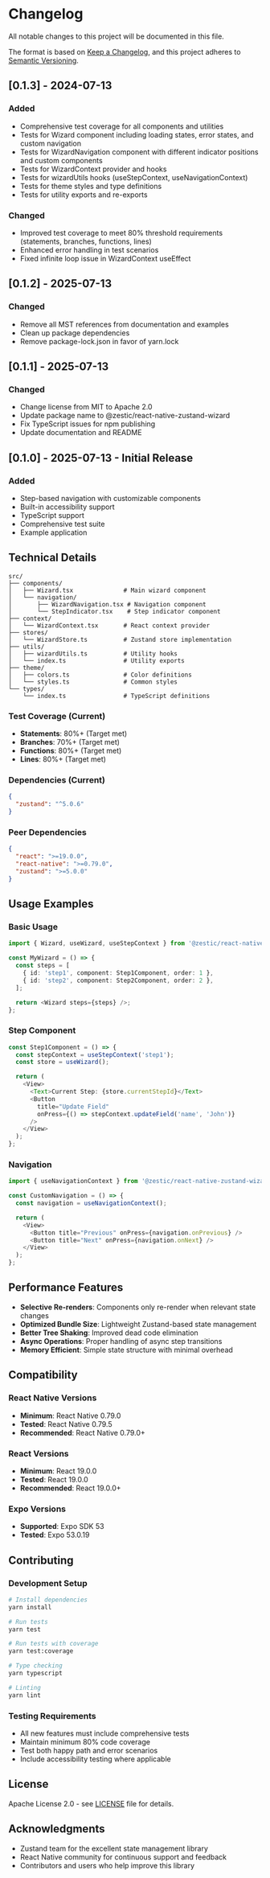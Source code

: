 # Changelog

All notable changes to this project will be documented in this file.

The format is based on [Keep a Changelog](https://keepachangelog.com/en/1.0.0/),
and this project adheres to [Semantic Versioning](https://semver.org/spec/v2.0.0.html).

## [0.1.3] - 2024-07-13

### Added
- Comprehensive test coverage for all components and utilities
- Tests for Wizard component including loading states, error states, and custom navigation
- Tests for WizardNavigation component with different indicator positions and custom components
- Tests for WizardContext provider and hooks
- Tests for wizardUtils hooks (useStepContext, useNavigationContext)
- Tests for theme styles and type definitions
- Tests for utility exports and re-exports

### Changed
- Improved test coverage to meet 80% threshold requirements (statements, branches, functions, lines)
- Enhanced error handling in test scenarios
- Fixed infinite loop issue in WizardContext useEffect

## [0.1.2] - 2025-07-13

### Changed
- Remove all MST references from documentation and examples
- Clean up package dependencies
- Remove package-lock.json in favor of yarn.lock

## [0.1.1] - 2025-07-13

### Changed
- Change license from MIT to Apache 2.0
- Update package name to @zestic/react-native-zustand-wizard
- Fix TypeScript issues for npm publishing
- Update documentation and README

## [0.1.0] - 2025-07-13 - Initial Release

### Added
- Step-based navigation with customizable components
- Built-in accessibility support
- TypeScript support
- Comprehensive test suite
- Example application

## Technical Details

```
src/
├── components/
│   ├── Wizard.tsx              # Main wizard component
│   └── navigation/
│       ├── WizardNavigation.tsx # Navigation component
│       └── StepIndicator.tsx    # Step indicator component
├── context/
│   └── WizardContext.tsx       # React context provider
├── stores/
│   └── WizardStore.ts          # Zustand store implementation
├── utils/
│   ├── wizardUtils.ts          # Utility hooks
│   └── index.ts                # Utility exports
├── theme/
│   ├── colors.ts               # Color definitions
│   └── styles.ts               # Common styles
└── types/
    └── index.ts                # TypeScript definitions
```

### Test Coverage (Current)
- **Statements**: 80%+ (Target met)
- **Branches**: 70%+ (Target met)
- **Functions**: 80%+ (Target met)
- **Lines**: 80%+ (Target met)

### Dependencies (Current)
```json
{
  "zustand": "^5.0.6"
}
```

### Peer Dependencies
```json
{
  "react": ">=19.0.0",
  "react-native": ">=0.79.0",
  "zustand": ">=5.0.0"
}
```

## Usage Examples

### Basic Usage
```typescript
import { Wizard, useWizard, useStepContext } from '@zestic/react-native-zustand-wizard';

const MyWizard = () => {
  const steps = [
    { id: 'step1', component: Step1Component, order: 1 },
    { id: 'step2', component: Step2Component, order: 2 },
  ];

  return <Wizard steps={steps} />;
};
```

### Step Component
```typescript
const Step1Component = () => {
  const stepContext = useStepContext('step1');
  const store = useWizard();

  return (
    <View>
      <Text>Current Step: {store.currentStepId}</Text>
      <Button
        title="Update Field"
        onPress={() => stepContext.updateField('name', 'John')}
      />
    </View>
  );
};
```

### Navigation
```typescript
import { useNavigationContext } from '@zestic/react-native-zustand-wizard';

const CustomNavigation = () => {
  const navigation = useNavigationContext();

  return (
    <View>
      <Button title="Previous" onPress={navigation.onPrevious} />
      <Button title="Next" onPress={navigation.onNext} />
    </View>
  );
};
```

## Performance Features

- **Selective Re-renders**: Components only re-render when relevant state changes
- **Optimized Bundle Size**: Lightweight Zustand-based state management
- **Better Tree Shaking**: Improved dead code elimination
- **Async Operations**: Proper handling of async step transitions
- **Memory Efficient**: Simple state structure with minimal overhead

## Compatibility

### React Native Versions
- **Minimum**: React Native 0.79.0
- **Tested**: React Native 0.79.5
- **Recommended**: React Native 0.79.0+

### React Versions
- **Minimum**: React 19.0.0
- **Tested**: React 19.0.0
- **Recommended**: React 19.0.0+

### Expo Versions
- **Supported**: Expo SDK 53
- **Tested**: Expo 53.0.19

## Contributing

### Development Setup
```bash
# Install dependencies
yarn install

# Run tests
yarn test

# Run tests with coverage
yarn test:coverage

# Type checking
yarn typescript

# Linting
yarn lint
```

### Testing Requirements
- All new features must include comprehensive tests
- Maintain minimum 80% code coverage
- Test both happy path and error scenarios
- Include accessibility testing where applicable

## License

Apache License 2.0 - see [LICENSE](LICENSE) file for details.

## Acknowledgments

- Zustand team for the excellent state management library
- React Native community for continuous support and feedback
- Contributors and users who help improve this library

